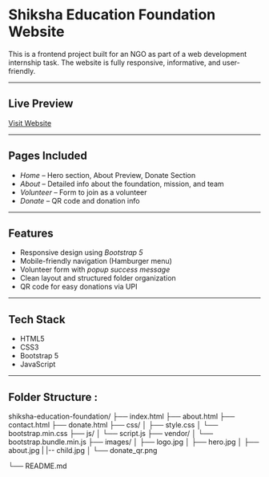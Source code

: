 # Shiksha Education Foundation Website

This is a frontend project built for an NGO as part of a web development internship task. The website is fully responsive, informative, and user-friendly.

---

## Live Preview
[Visit Website](https://nitin765kumar.github.io/Shiksha-education-foundation/) 

---

## Pages Included

- *Home* – Hero section, About Preview, Donate Section
- *About* – Detailed info about the foundation, mission, and team
- *Volunteer* – Form to join as a volunteer
- *Donate* – QR code and donation info

---

## Features

- Responsive design using *Bootstrap 5*
- Mobile-friendly navigation (Hamburger menu)
- Volunteer form with *popup success message*
- Clean layout and structured folder organization
- QR code for easy donations via UPI

---

## Tech Stack

- HTML5
- CSS3
- Bootstrap 5
- JavaScript

---

## Folder Structure :


shiksha-education-foundation/
├── index.html
├── about.html
├── contact.html
├── donate.html
├── css/
│   ├── style.css
│   └── bootstrap.min.css
├── js/
│   └── script.js
├── vendor/
│   └── bootstrap.bundle.min.js
├── images/
│   ├── logo.jpg
│   ├── hero.jpg
│   ├── about.jpg
|   |-- child.jpg
│   └── donate_qr.png

└── README.md

